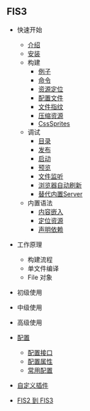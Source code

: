 ## FIS3
- 快速开始
  - [介绍](./beginning/intro.md)
  - [安装](./beginning/install.md)
  - 构建
    - [例子](./beginning/release.md#例子)
    - [命令](./beginning/release.md#命令)
    - [资源定位](./beginning/release.md#资源定位)
    - [配置文件](./beginning/release.md#配置文件)
    - [文件指纹](./beginning/release.md#文件指纹)
    - [压缩资源](./beginning/release.md#压缩资源)
    - [CssSprites](./beginning/release.md#CssSprites)
  - 调试
    - [目录](./beginning/debug.md#目录)
    - [发布](./beginning/debug.md#发布)
    - [启动](./beginning/debug.md#启动)
    - [预览](./beginning/debug.md#预览)
    - [文件监听](./beginning/debug.md#文件监听)
    - [浏览器自动刷新](./beginning/debug.md#浏览器自动刷新)
    - [替代内置Server](./beginning/debug.md#替代内置Server)
  - 内置语法
    - [内容嵌入](./user-dev/inline.md)
    - [定位资源](./user-dev/uri.md)
    - [声明依赖](./user-dev/require.md)
- 工作原理
  - 构建流程
  - 单文件编译
  - File 对象
- 初级使用
- 中级使用
- 高级使用
  
- [配置](./api/config.md)
  - [配置接口](./api/config-api.md)
  - [配置属性](./api/config-props.md)
  - [常用配置](./api)
- [自定义插件](./custom/dev-plugin.md)
- [FIS2 到 FIS3](./fis2-to-fis3.md)